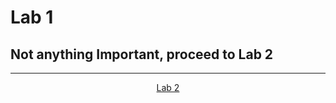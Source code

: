 # Lab 1

## Not anything Important, proceed to Lab 2 

--- 

<p align= "center">
  <a href="https://github.com/MarkShinozaki/CPTS122-DataStructures/tree/Labs/Lab%202">Lab 2</a>
</p>
